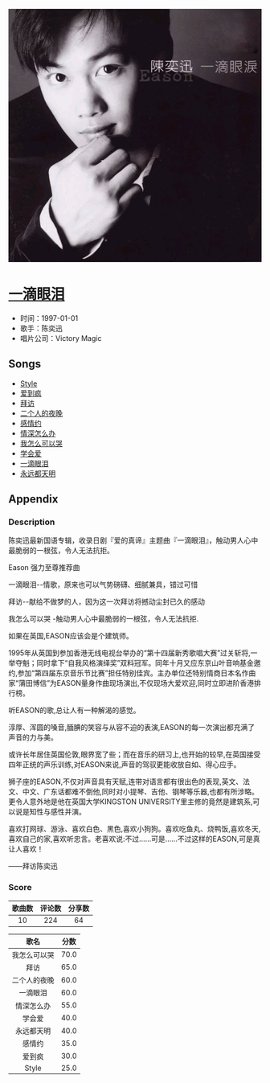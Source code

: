 <p align="center">
	<img src="imgs/一滴眼泪.jpg" alt="album_img" />
</p>

# [一滴眼泪](https://music.163.com/album?id=6624)

* 时间：1997-01-01
* 歌手：陈奕迅
* 唱片公司：Victory Magic
## Songs

* [Style](songs/style_67877/README.md)
* [爱到疯](songs/爱到疯_67857/README.md)
* [拜访](songs/拜访_67852/README.md)
* [二个人的夜晚](songs/二个人的夜晚_67881/README.md)
* [感情约](songs/感情约_67885/README.md)
* [情深怎么办](songs/情深怎么办_67866/README.md)
* [我怎么可以哭](songs/我怎么可以哭_67870/README.md)
* [学会爱](songs/学会爱_67873/README.md)
* [一滴眼泪](songs/一滴眼泪_67848/README.md)
* [永远都天明](songs/永远都天明_67862/README.md)
## Appendix

### Description

陈奕迅最新国语专辑，收录日剧『爱的真谛』主题曲『一滴眼泪』，触动男人心中最脆弱的一根弦，令人无法抗拒。

Eason 强力至尊推荐曲

一滴眼泪--情歌，原来也可以气势磅礴、细腻兼具，错过可惜

拜访--献给不做梦的人，因为这一次拜访将撼动尘封已久的感动

我怎么可以哭 -触动男人心中最脆弱的一根弦，令人无法抗拒.

如果在英国,EASON应该会是个建筑师。

1995年从英国到参加香港无线电视台举办的“第十四届新秀歌唱大赛”过关斩将,一举夺魁；同时拿下“自我风格演绎奖”双料冠军。同年十月又应东京山叶音响基金邀约,参加“第四届东京音乐节比赛”担任特别佳宾。主办单位还特别情商日本名作曲家“蒲田博信”为EASON量身作曲现场演出,不仅现场大爱欢迎,同时立即进阶香港排行榜。

听EASON的歌,总让人有一种解渴的感觉。

淳厚、浑圆的嗓音,腼腆的笑容与从容不迫的表演,EASON的每一次演出都充满了声音的力与美。

或许长年居住英国伦敦,眼界宽了些；而在音乐的研习上,也开始的较早,在英国接受四年正统的声乐训练,对EASON来说,声音的驾驭更能收放自如、得心应手。

狮子座的EASON,不仅对声音具有天赋,连带对语言都有很出色的表现,英文、法文、中文、广东话都难不倒他,同时对小提琴、吉他、钢琴等乐器,也都有所涉略。更令人意外地是他在英国大学KINGSTON UNIVERSITY里主修的竟然是建筑系,可以说是知性与感性并演。

喜欢打网球、游泳、喜欢白色、黑色,喜欢小狗狗。喜欢吃鱼丸、烧鸭饭,喜欢冬天,喜欢自己的家,喜欢听忠言。老喜欢说:不过……可是……不过这样的EASON,可是真让人喜欢！

——拜访陈奕迅

### Score

|歌曲数|评论数|分享数|
|:---:|:---:|:---:|
|10|224|64|

|歌名|分数|
|:---:|:---:|
|我怎么可以哭|70.0
|拜访|65.0
|二个人的夜晚|60.0
|一滴眼泪|60.0
|情深怎么办|55.0
|学会爱|40.0
|永远都天明|40.0
|感情约|35.0
|爱到疯|30.0
|Style|25.0
